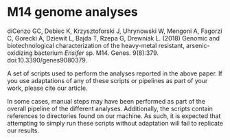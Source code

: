 # M14 genome analyses

diCenzo GC, Debiec K, Krzysztoforski J, Uhrynowski W, Mengoni A, Fagorzi C, Gorecki A, Dziewit L, Bajda T, Rzepa G, Drewniak L. (2018) Genomic and biotechnological characterization of the heavy-metal resistant, arsenic-oxidizing bacterium *Ensifer* sp. M14. Genes. 9(8):379. doi:10.3390/genes9080379.

A set of scripts used to perform the analyses reported in the above paper. If you use adaptations of any of these scripts or pipelines as part of your work, please cite our article.

In some cases, manual steps may have been performed as part of the overall pipeline of the different analyses. Additionally, the scripts contain references to directories found on our machine. As such, it is expected that attempting to simply run these scripts without adaptation will fail to replicate our results.
